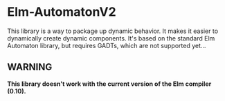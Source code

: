 Elm-AutomatonV2
===============
This library is a way to package up dynamic behavior. It makes it easier to
dynamically create dynamic components. It's based on the standard Elm Automaton
library, but requires GADTs, which are not supported yet...

WARNING
-------
**This library doesn't work with the current version of the Elm compiler (0.10).**
